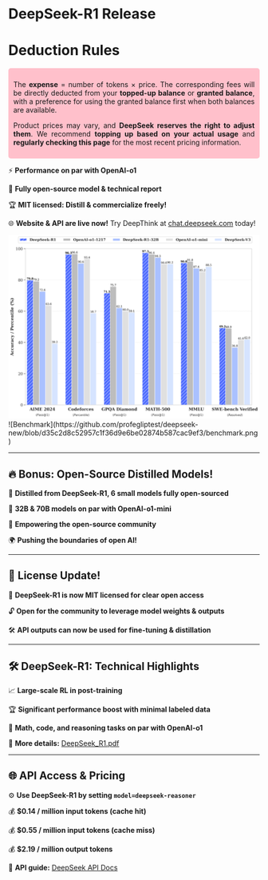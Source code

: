 # DeepSeek-R1 Release  

# Deduction Rules  

<div style="text-align: justify; background-color: pink; padding: 10px; border-radius: 5px;">  

The **expense** = number of tokens × price. The corresponding fees will be directly deducted from your **topped-up balance** or **granted balance**, with a preference for using the granted balance first when both balances are available.  

Product prices may vary, and **DeepSeek reserves the right to adjust them**. We recommend **topping up based on your actual usage** and **regularly checking this page** for the most recent pricing information.  

</div>



⚡ **Performance on par with OpenAI-o1**  

📖 **Fully open-source model & technical report**  

🏆 **MIT licensed: Distill & commercialize freely!**  

🌐 **Website & API are live now!** Try DeepThink at [chat.deepseek.com](https://chat.deepseek.com) today!  



<img src="https://github.com/profegliptest/deepseek-new/blob/d35c2d8c52957c1f36d9e6be02874b587cac9ef3/benchmark.png" />
![Benchmark](https://github.com/profegliptest/deepseek-new/blob/d35c2d8c52957c1f36d9e6be02874b587cac9ef3/benchmark.png)



---

## 🔥 Bonus: Open-Source Distilled Models!  

🔬 **Distilled from DeepSeek-R1, 6 small models fully open-sourced**  

📏 **32B & 70B models on par with OpenAI-o1-mini**  

🤝 **Empowering the open-source community**  

🌍 **Pushing the boundaries of open AI!**  

---

## 📜 License Update!  

🔄 **DeepSeek-R1 is now MIT licensed for clear open access**  

🔓 **Open for the community to leverage model weights & outputs**  

🛠️ **API outputs can now be used for fine-tuning & distillation**  

---

## 🛠️ DeepSeek-R1: Technical Highlights  

📈 **Large-scale RL in post-training**  

🏆 **Significant performance boost with minimal labeled data**  

🔢 **Math, code, and reasoning tasks on par with OpenAI-o1**  

📄 **More details:** [DeepSeek_R1.pdf](https://github.com/deepseek-ai/DeepSeek-R1/blob/main/DeepSeek_R1.pdf)  

---

## 🌐 API Access & Pricing  

⚙️ **Use DeepSeek-R1 by setting `model=deepseek-reasoner`**  

💰 **$0.14 / million input tokens (cache hit)**  

💰 **$0.55 / million input tokens (cache miss)**  

💰 **$2.19 / million output tokens**  

📖 **API guide:** [DeepSeek API Docs](https://api-docs.deepseek.com/guides/reasoning_model)  
